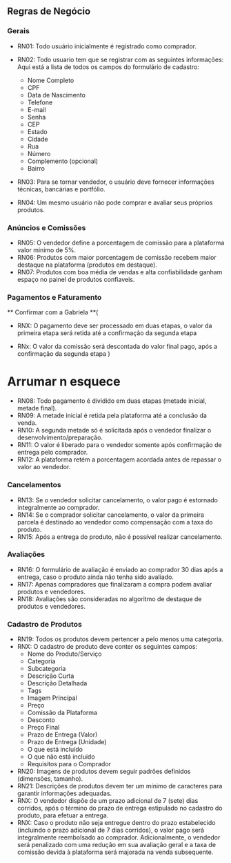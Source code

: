 
## Regras de Negócio

### Gerais
- RN01: Todo usuário inicialmente é registrado como comprador.
- RN02: Todo usuario tem que se registrar com as seguintes informações:
Aqui está a lista de todos os campos do formulário de cadastro:
    - Nome Completo
    - CPF
    - Data de Nascimento
    - Telefone
    - E-mail
    - Senha
    - CEP
    - Estado
    - Cidade
    - Rua
    - Número
    - Complemento (opcional)
    - Bairro

- RN03: Para se tornar vendedor, o usuário deve fornecer informações técnicas, bancárias e portfólio.
- RN04: Um mesmo usuário não pode comprar e avaliar seus próprios produtos.


### Anúncios e Comissões
- RN05: O vendedor define a porcentagem de comissão para a plataforma valor minimo de 5%.
- RN06: Produtos com maior porcentagem de comissão recebem maior destaque na plataforma (produtos em destaque).
- RN07: Produtos com boa média de vendas e alta confiabilidade ganham espaço no painel de produtos confiaveis.

### Pagamentos e Faturamento
** Confirmar com a Gabriela **(
- RNX: O pagamento deve ser processado em duas etapas, o valor da primeira etapa será retida até a confirmação da segunda etapa 

- RNx: O valor da comissão será descontada do valor final pago, após a confirmação da segunda etapa
)
# Arrumar n esquece
- RN08: Todo pagamento é dividido em duas etapas (metade inicial, metade final).
- RN09: A metade inicial é retida pela plataforma até a conclusão da venda.
- RN10: A segunda metade só é solicitada após o vendedor finalizar o desenvolvimento/preparação.
- RN11: O valor é liberado para o vendedor somente após confirmação de entrega pelo comprador.
- RN12: A plataforma retém a porcentagem acordada antes de repassar o valor ao vendedor.

### Cancelamentos
- RN13: Se o vendedor solicitar cancelamento, o valor pago é estornado integralmente ao comprador.
- RN14: Se o comprador solicitar cancelamento, o valor da primeira parcela é destinado ao vendedor como compensação com a taxa do produto.
- RN15: Após a entrega do produto, não é possível realizar cancelamento.

### Avaliações
- RN16: O formulário de avaliação é enviado ao comprador 30 dias após a entrega, caso o produto ainda não tenha sido avaliado.
- RN17: Apenas compradores que finalizaram a compra podem avaliar produtos e vendedores.
- RN18: Avaliações são consideradas no algoritmo de destaque de produtos e vendedores.

### Cadastro de Produtos
- RN19: Todos os produtos devem pertencer a pelo menos uma categoria.
- RNX: O cadastro de produto deve conter os seguintes campos:
    - Nome do Produto/Serviço
    - Categoria
    - Subcategoria
    - Descrição Curta
    - Descrição Detalhada
    - Tags
    - Imagem Principal
    - Preço
    - Comissão da Plataforma
    - Desconto
    - Preço Final
    - Prazo de Entrega (Valor)
    - Prazo de Entrega (Unidade)
    - O que está incluído
    - O que não está incluído
    - Requisitos para o Comprador
- RN20: Imagens de produtos devem seguir padrões definidos (dimensões, tamanho).
- RN21: Descrições de produtos devem ter um mínimo de caracteres para garantir informações adequadas.
- RNX: O vendedor dispõe de um prazo adicional de 7 (sete) dias corridos, após o término do prazo de entrega estipulado no cadastro do produto, para efetuar a entrega.
- RNX: Caso o produto não seja entregue dentro do prazo estabelecido (incluindo o prazo adicional de 7 dias corridos), o valor pago será integralmente reembolsado ao comprador. Adicionalmente, o vendedor será penalizado com uma redução em sua avaliação geral e a taxa de comissão devida à plataforma será majorada na venda subsequente.
